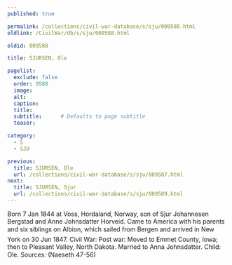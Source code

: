 ```yaml
---
published: true

permalink: /collections/civil-war-database/s/sju/009588.html
oldlink: /CivilWar/db/s/sju/009588.html

oldid: 009588

title: SJURSEN, Ole

pagelist:
  exclude: false
  order: 9588
  image: 
  alt:
  caption:
  title:
  subtitle:      # Defaults to page subtitle
  teaser:

category: 
  - S 
  - SJU

previous:
  title: SJURSEN, Ole
  url: /collections/civil-war-database/s/sju/009587.html  
next:
  title: SJURSEN, Sjur
  url: /collections/civil-war-database/s/sju/009589.html   
---
```

Born 7 Jan 1844 at Voss, Hordaland, Norway, son of Sjur Johannesen Bergstad and Anne Johnsdatter Horveid. Came to America with his parents and six siblings on &#147;Albion&#148;, which sailed from Bergen and arrived in New York on 30 Jun 1847. Civil War: Post war: Moved to Emmet County, Iowa; then to Pleasant Valley, North Dakota. Married to Anna Johnsdatter. Child: Ole. Sources: (Naeseth &#146;47-56)